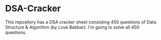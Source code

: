 # DSA-Cracker
This repository has a DSA cracker sheet consisting 450 questions of Data Structure &amp; Algorithm (by Love Babbar). I'm going to solve all 450 questions.
